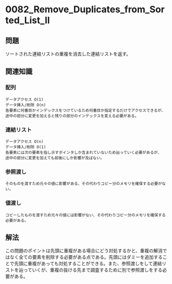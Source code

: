 # 0082_Remove_Duplicates_from_Sorted_List_II

## 問題

ソートされた連結リストの重複を消去した連結リストを返す。

## 関連知識

### 配列
```
データアクセス O(1) 
データ挿入/削除 O(n)
各要素に何番目かインデックスをつけているため何番目か指定するだけでアクセスできるが、
途中の部分に変更を加えると残りの部分のインデックスを変える必要がある。
```

### 連結リスト
```
データアクセス O(n)
データ挿入/削除 O(1)
各要素には次の要素を指し示すポインタしか含まれていないため辿っていく必要があるが、
途中の部分に変更を加えても前後にしか影響が及ばない。
```

### 参照渡し
```
そのものを渡すため元々の値に影響がある、その代わりコピー分のメモリを確保する必要がない。
```

### 値渡し
```
コピーしたものを渡すため元々の値には影響がない、その代わりコピー分のメモリを確保する必要がある。
```

## 解法

この問題のポイントは先頭に重複がある場合にどう対処するかと、重複の解消ではなく全ての要素を削除する必要がある点である。先頭にはダミーを追加することで先頭に重複があっても対処することができる。また、参照渡しをして連結リストを辿っていくが、重複の抜ける先まで調査するために別で参照渡しをする必要がある。
